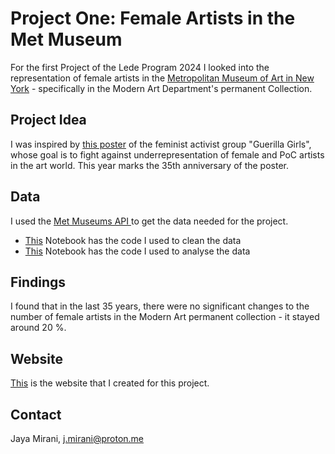 # Project One: Female Artists in the Met Museum

For the first Project of the Lede Program 2024 I looked into the representation of female artists in the [Metropolitan Museum of Art in New York](https://www.metmuseum.org/art/collection) - specifically in the Modern Art Department's permanent Collection. 

## Project Idea

 I was inspired by [this poster](https://www.metmuseum.org/art/collection/search/849438) of the feminist activist group "Guerilla Girls", whose goal is to fight against underrepresentation of female and PoC artists in the art world. This year marks the 35th anniversary of the poster.

## Data

I used the [ Met Museums API ](https://metmuseum.github.io/) to get the data needed for the project. 

* [This](https://github.com/ljmirani/women-in-the-met/blob/main/Lede_P1_Data%3ACleaning.ipynb) Notebook has the code I used to clean the data
* [This](Lede_P1_Analysis.ipynb) Notebook has the code I used to analyse the data



## Findings

 I found that in the last 35 years, there were no significant changes to the number of female artists in the Modern Art permanent collection - it stayed around 20 %.

## Website

[This](https://ljmirani.github.io/women-in-the-met/) is the website that I created for this project.

## Contact

Jaya Mirani, [j.mirani@proton.me](mailto:j.mirani@proton.me)
